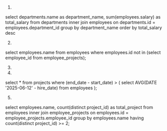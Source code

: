 1. 
select departments.name as department_name, sum(employees.salary) as total_salary
from departments 
inner join employees 
on departments.id = employees.department_id
group by department_name 
order by total_salary desc

2. 
select employees.name from employees
where employees.id not in (select employee_id from employee_projects);

3. 

4. 
select * from projects
where (end_date - start_date) > (
    select AVG(DATE '2025-06-12' - hire_date)
    from employees
);

5. 
select employees.name, count(distinct project_id) as total_project
from employees inner join employee_projects 
on employees.id = employee_projects.employee_id
group by employees.name
having count(distinct project_id) >= 2;
